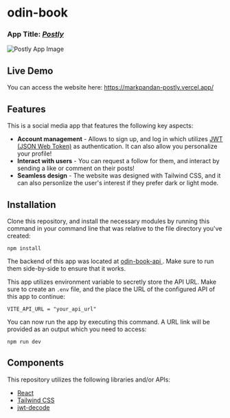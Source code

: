 # odin-book

### App Title: <ins>**_Postly_**</ins>

![Postly App Image](https://imgur.com/iSs3A9H.jpg)

## Live Demo

You can access the website here: https://markpandan-postly.vercel.app/

## Features

This is a social media app that features the following key aspects:

- **Account management** - Allows to sign up, and log in which utilizes [JWT (JSON Web Token)](https://www.jwt.io/introduction) as authentication. It can also allow you personalize your profile!
- **Interact with users** - You can request a follow for them, and interact by sending a like or comment on their posts!
- **Seamless design** - The website was designed with Tailwind CSS, and it can also personlize the user's interest if they prefer dark or light mode.

## Installation

Clone this repository, and install the necessary modules by running this command in your command line that was relative to the file directory you've created:

```
npm install
```

The backend of this app was located at [odin-book-api
](https://github.com/markpandan/odin-book-api). Make sure to run them side-by-side to ensure that it works.

This app utilizes environment variable to secretly store the API URL. Make sure to create an `.env` file, and the place the URL of the configured API of this app to continue:

```
VITE_API_URL = "your_api_url"
```

You can now run the app by executing this command. A URL link will be provided as an output which you need to access:

```
npm run dev
```

## Components

This repository utilizes the following libraries and/or APIs:

- [React](https://react.dev/learn)
- [Tailwind CSS](https://tailwindcss.com/)
- [jwt-decode](https://www.npmjs.com/package/jwt-decode)
